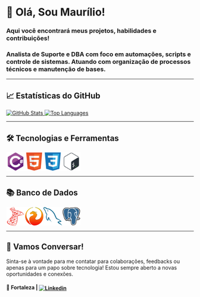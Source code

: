 # 👋 Olá, Sou Maurílio!

### Aqui você encontrará meus projetos, habilidades e contribuições!
### Analista de Suporte e DBA com foco em automações, scripts e controle de sistemas. Atuando com organização de processos técnicos e manutenção de bases.

----

## 📈 Estatísticas do GitHub

<div>
  <a href="https://github.com/Maurilio-Carmo">
    <img height="160em" src="https://github-readme-stats-56o7lbxa4-maurilio-carmos-projects.vercel.app/api?username=Maurilio-Carmo&show_icons=true&theme=dark" alt="GitHub Stats"/>
    <img height="160em" src="https://github-readme-stats-56o7lbxa4-maurilio-carmos-projects.vercel.app/api/top-langs/?username=Maurilio-Carmo&layout=compact&langs_count=8&theme=dark" alt="Top Languages"/>
  </a>
</div>

----

## 🛠️ Tecnologias e Ferramentas

<div style="display: flex; flex-wrap: wrap; gap: 20 px;">
  <img align="center" alt="C#" height="50" width="50" src="icons/csharp.svg" />
  <img align="center" alt="HTML" height="50" width="50" src="icons/html5.svg"/>
  <img align="center" alt="CSS" height="50" width="50" src="icons/css3.svg"/>
  <img align="center" alt="Bash" height="50" width="50" src="icons/bash.svg"/>
</div>

----

## 📚 Banco de Dados

<div style="display: flex; flex-wrap: wrap; gap: 20 px;">
  <img align="center" alt="SQL Server" height="50" width="50" src="icons/sqlserver.svg"/>
  <img align="center" alt="Firebase" height="50" width="50" src="icons/firebird.svg"/>
  <img align="center" alt="MySQL" height="50" width="50" src="icons/mysql.svg"/>
  <img align="center" alt="PostgreSQL" height="50" width="50" src="icons/postgresql.svg"/>
</div>

----

## 💭 Vamos Conversar!

Sinta-se à vontade para me contatar para colaborações, feedbacks ou apenas para um papo sobre tecnologia! Estou sempre aberto a novas oportunidades e conexões.

#### 📍 Fortaleza | [<img align="center" alt="Linkedin" height="20" width="90" src="https://img.shields.io/badge/-LinkedIn-%230077B5?style=for-the-badge&logo=linkedin&logoColor=white"/>](https://www.linkedin.com/in/maurilio-do-carmo/)  
